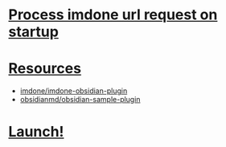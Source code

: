 
# [Process imdone url request on startup](#DONE:10)
<!--
created:2021-03-15T13:14:46.359Z completed:2021-03-16T13:34:19.181Z
+bug
-->

# [Resources](#NOTE:10)
<card>

- [imdone/imdone-obsidian-plugin](https://github.com/imdone/imdone-obsidian-plugin)
- [obsidianmd/obsidian-sample-plugin](https://github.com/obsidianmd/obsidian-sample-plugin)

<!--
created:2021-03-15T13:25:07.843Z
-->
</card>

# [Launch!](#TODO:20)
<!--
due:2021-03-17T13:00:00.000Z
created:2021-03-15T13:26:41.751Z
-->
